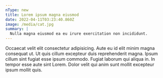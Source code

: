 ```yaml
---
nType: new
title: Lorem ipsum magna eiusmod
date: 2022-04-11T03:23:40.860Z
image: /media/cat.jpg
summary: |
  Nulla magna eiusmod ea eu irure exercitation non incididunt.
---
```

Occaecat velit elit consectetur adipisicing. Aute eu id elit minim magna consequat ut. Ut quis cillum excepteur duis reprehenderit magna. Ipsum cillum sint fugiat esse ipsum commodo. Fugiat laborum qui aliqua in. In tempor esse aute sint Lorem. Dolor velit qui anim sunt mollit excepteur ipsum mollit quis.